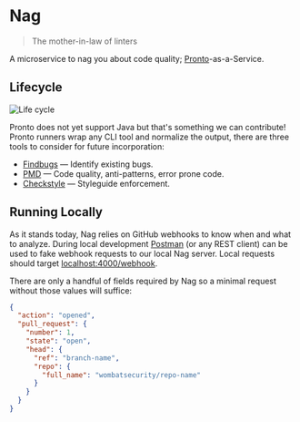 # Nag

> The mother-in-law of linters

A microservice to nag you about code quality; [Pronto](https://github.com/mmozuras/pronto)-as-a-Service.

## Lifecycle

![Life cycle](lifecycle.png)

Pronto does not yet support Java but that's something we can contribute! Pronto runners wrap any CLI tool and normalize the output, there are three tools to consider for future incorporation:

- [Findbugs](http://findbugs.sourceforge.net) — Identify existing bugs.
- [PMD](https://pmd.github.io) — Code quality, anti-patterns, error prone code.
- [Checkstyle](http://checkstyle.sourceforge.net) — Styleguide enforcement.

## Running Locally

As it stands today, Nag relies on GitHub webhooks to know when and what to analyze.  During local development [Postman](https://getpostman.com) (or any REST  client) can be used to fake webhook requests to our local Nag server.  Local requests should target [localhost:4000/webhook](http://localhost:4000/webhook).

There are only a handful of fields required by Nag so a minimal request without those values will suffice:

```json
{
  "action": "opened",
  "pull_request": {
    "number": 1,
    "state": "open",
    "head": {
      "ref": "branch-name",
      "repo": {
        "full_name": "wombatsecurity/repo-name"
      }
    }
  }
}
```
